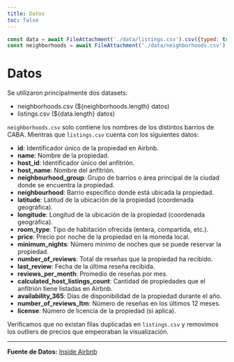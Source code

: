 ```yaml
---
title: Datos
toc: false
---
```


```js
const data = await FileAttachment('./data/listings.csv').csv({typed: true});
const neighborhoods = await FileAttachment('./data/neighborhoods.csv').csv({ typed: true })
```

# Datos

Se utilizaron principalmente dos datasets:

- neighborhoods.csv (${neighborhoods.length} datos)
- listings.csv (${data.length} datos)
  
`neighborhoods.csv` solo contiene los nombres de los distintos barrios de CABA. Mientras que `listings.csv` cuenta con los siguientes datos:

- **id**: Identificador único de la propiedad en Airbnb.
- **name**: Nombre de la propiedad.
- **host_id**: Identificador único del anfitrión.
- **host_name**: Nombre del anfitrión.
- **neighbourhood_group**: Grupo de barrios o área principal de la ciudad donde se encuentra la propiedad.
- **neighbourhood**: Barrio específico donde está ubicada la propiedad.
- **latitude**: Latitud de la ubicación de la propiedad (coordenada geográfica).
- **longitude**: Longitud de la ubicación de la propiedad (coordenada geográfica).
- **room_type**: Tipo de habitación ofrecida (entera, compartida, etc.).
- **price**: Precio por noche de la propiedad en la moneda local.
- **minimum_nights**: Número mínimo de noches que se puede reservar la propiedad.
- **number_of_reviews**: Total de reseñas que la propiedad ha recibido.
- **last_review**: Fecha de la última reseña recibida.
- **reviews_per_month**: Promedio de reseñas por mes.
- **calculated_host_listings_count**: Cantidad de propiedades que el anfitrión tiene listadas en Airbnb.
- **availability_365**: Días de disponibilidad de la propiedad durante el año.
- **number_of_reviews_ltm**: Número de reseñas en los últimos 12 meses.
- **license**: Número de licencia de la propiedad (si aplica).

Verificamos que no existan filas duplicadas en `listings.csv` y removimos los outliers de precios que empeoraban la visualización.

---
**Fuente de Datos:** [Inside Airbnb](https://insideairbnb.com/get-the-data/)

